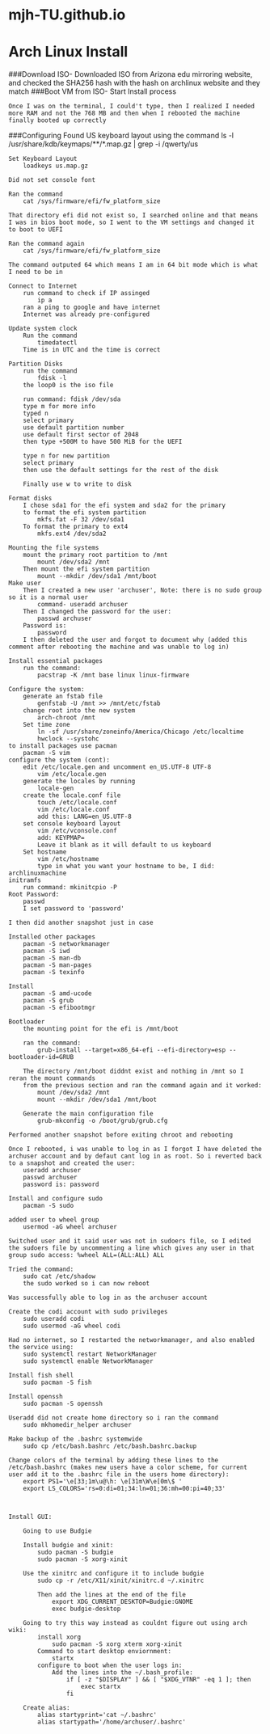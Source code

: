 # mjh-TU.github.io

# Arch Linux Install

###Download ISO-
    Downloaded ISO from Arizona edu mirroring website, and checked the SHA256 hash with the hash on archlinux website and they match
###Boot VM from ISO-
    Start Install process

    Once I was on the terminal, I could't type, then I realized I needed more RAM and not the 768 MB and then when I rebooted the machine finally booted up correctly

###Configuring
    Found US keyboard layout using the command
        ls -l /usr/share/kdb/keymaps/**/*.map.gz | grep -i /qwerty/us

    Set Keyboard Layout
        loadkeys us.map.gz

    Did not set console font

    Ran the command
        cat /sys/firmware/efi/fw_platform_size
    
    That directory efi did not exist so, I searched online and that means I was in bios boot mode, so I went to the VM settings and changed it to boot to UEFI

    Ran the command again
        cat /sys/firmware/efi/fw_platform_size

    The command outputed 64 which means I am in 64 bit mode which is what I need to be in

    Connect to Internet
        run command to check if IP assinged
            ip a
        ran a ping to google and have internet
        Internet was already pre-configured
    
    Update system clock
        Run the command
            timedatectl
        Time is in UTC and the time is correct

    Partition Disks
        run the command
            fdisk -l
        the loop0 is the iso file

        run command: fdisk /dev/sda
        type m for more info
        typed n
        select primary
        use default partition number
        use default first sector of 2048
        then type +500M to have 500 MiB for the UEFI

        type n for new partition
        select primary
        then use the default settings for the rest of the disk

        Finally use w to write to disk
    
    Format disks
        I chose sda1 for the efi system and sda2 for the primary
        to format the efi system partition
            mkfs.fat -F 32 /dev/sda1
        To format the primary to ext4
            mkfs.ext4 /dev/sda2

    Mounting the file systems
        mount the primary root partition to /mnt
            mount /dev/sda2 /mnt
        Then mount the efi system partition
            mount --mkdir /dev/sda1 /mnt/boot
    Make user
        Then I created a new user 'archuser', Note: there is no sudo group so it is a normal user
            command- useradd archuser
        Then I changed the password for the user:
            passwd archuser
        Password is: 
            password
        I then deleted the user and forgot to document why (added this comment after rebooting the machine and was unable to log in)

    Install essential packages
        run the command:
            pacstrap -K /mnt base linux linux-firmware

    Configure the system:
        generate an fstab file
            genfstab -U /mnt >> /mnt/etc/fstab
        change root into the new system
            arch-chroot /mnt
        Set time zone
            ln -sf /usr/share/zoneinfo/America/Chicago /etc/localtime
            hwclock --systohc
    to install packages use pacman
        pacman -S vim
    configure the system (cont):
        edit /etc/locale.gen and uncomment en_US.UTF-8 UTF-8
            vim /etc/locale.gen
        generate the locales by running
            locale-gen
        create the locale.conf file
            touch /etc/locale.conf
            vim /etc/locale.conf
            add this: LANG=en_US.UTF-8
        set console keyboard layout
            vim /etc/vconsole.conf
            add: KEYPMAP=
            Leave it blank as it will default to us keyboard
        Set hostname
            vim /etc/hostname
            type in what you want your hostname to be, I did: archlinuxmachine
    initramfs
        run command: mkinitcpio -P
    Root Password:
        passwd
        I set password to 'password'
    
    I then did another snapshot just in case

    Installed other packages
        pacman -S networkmanager
        pacman -S iwd
        pacman -S man-db
        pacman -S man-pages
        pacman -S texinfo
    
    Install
        pacman -S amd-ucode
        pacman -S grub
        pacman -S efibootmgr
    
    Bootloader
        the mounting point for the efi is /mnt/boot

        ran the command: 
            grub-install --target=x86_64-efi --efi-directory=esp --bootloader-id=GRUB

        The directory /mnt/boot diddnt exist and nothing in /mnt so I reran the mount commands 
        from the previous section and ran the command again and it worked:
            mount /dev/sda2 /mnt
            mount --mkdir /dev/sda1 /mnt/boot
        
        Generate the main configuration file
            grub-mkconfig -o /boot/grub/grub.cfg
    
    Performed another snapshot before exiting chroot and rebooting

    Once I rebooted, i was unable to log in as I forgot I have deleted the archuser account and by defaut cant log in as root. So i reverted back to a snapshot and created the user:
        useradd archuser
        passwd archuser
        password is: password
    
    Install and configure sudo
        pacman -S sudo
    
    added user to wheel group
        usermod -aG wheel archuser

    Switched user and it said user was not in sudoers file, so I edited the sudoers file by uncommenting a line which gives any user in that group sudo access: %wheel ALL=(ALL:ALL) ALL

    Tried the command:
        sudo cat /etc/shadow
        the sudo worked so i can now reboot
    
    Was successfully able to log in as the archuser account
    
    Create the codi account with sudo privileges
        sudo useradd codi
        sudo usermod -aG wheel codi
    
    Had no internet, so I restarted the networkmanager, and also enabled the service using:
        sudo systemctl restart NetworkManager
        sudo systemctl enable NetworkManager
    
    Install fish shell
        sudo pacman -S fish
    
    Install openssh
        sudo pacman -S openssh
    
    Useradd did not create home directory so i ran the command
        sudo mkhomedir_helper archuser

    Make backup of the .bashrc systemwide
        sudo cp /etc/bash.bashrc /etc/bash.bashrc.backup

    Change colors of the terminal by adding these lines to the /etc/bash.bashrc (makes new users have a color scheme, for current user add it to the .bashrc file in the users home directory):
        export PS1='\e[33;1m\u@\h: \e[31m\W\e[0m\$ '
        export LS_COLORS='rs=0:di=01;34:ln=01;36:mh=00:pi=40;33'

    

    Install GUI:

        Going to use Budgie

        Install budgie and xinit:
            sudo pacman -S budgie
            sudo pacman -S xorg-xinit
        
        Use the xinitrc and configure it to include budgie
            sudo cp -r /etc/X11/xinit/xinitrc.d ~/.xinitrc

            Then add the lines at the end of the file
                export XDG_CURRENT_DESKTOP=Budgie:GNOME
                exec budgie-desktop

        Going to try this way instead as couldnt figure out using arch wiki:
            install xorg
                sudo pacman -S xorg xterm xorg-xinit
            Command to start desktop enviornment:
                startx
            configure to boot when the user logs in:
                Add the lines into the ~/.bash_profile:
                    if [ -z "$DISPLAY" ] && [ "$XDG_VTNR" -eq 1 ]; then
                        exec startx
                    fi
        
        Create alias:
            alias startyprint='cat ~/.bashrc'
            alias startypath='/home/archuser/.bashrc'

    

    







    
        

    
    

    
